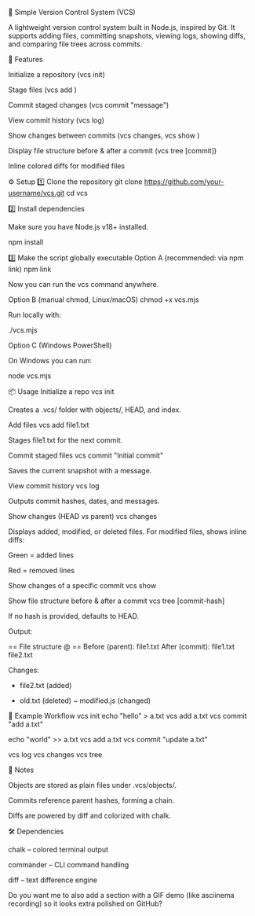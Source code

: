 📝 Simple Version Control System (VCS)

A lightweight version control system built in Node.js, inspired by Git.
It supports adding files, committing snapshots, viewing logs, showing diffs, and comparing file trees across commits.

🚀 Features

Initialize a repository (vcs init)

Stage files (vcs add <file>)

Commit staged changes (vcs commit "message")

View commit history (vcs log)

Show changes between commits (vcs changes, vcs show <commit>)

Display file structure before & after a commit (vcs tree [commit])

Inline colored diffs for modified files

⚙️ Setup
1️⃣ Clone the repository
git clone https://github.com/your-username/vcs.git
cd vcs

2️⃣ Install dependencies

Make sure you have Node.js v18+ installed.

npm install

3️⃣ Make the script globally executable
Option A (recommended: via npm link)
npm link


Now you can run the vcs command anywhere.

Option B (manual chmod, Linux/macOS)
chmod +x vcs.mjs


Run locally with:

./vcs.mjs <command>

Option C (Windows PowerShell)

On Windows you can run:

node vcs.mjs <command>

📦 Usage
Initialize a repo
vcs init


Creates a .vcs/ folder with objects/, HEAD, and index.

Add files
vcs add file1.txt


Stages file1.txt for the next commit.

Commit staged files
vcs commit "Initial commit"


Saves the current snapshot with a message.

View commit history
vcs log


Outputs commit hashes, dates, and messages.

Show changes (HEAD vs parent)
vcs changes


Displays added, modified, or deleted files.
For modified files, shows inline diffs:

Green = added lines

Red = removed lines

Show changes of a specific commit
vcs show <commit-hash>

Show file structure before & after a commit
vcs tree [commit-hash]


If no hash is provided, defaults to HEAD.

Output:

== File structure @ <commit> ==
Before (parent):
  file1.txt
After (commit):
  file1.txt
  file2.txt

Changes:
+ file2.txt   (added)
- old.txt     (deleted)
~ modified.js (changed)

🎨 Example Workflow
vcs init
echo "hello" > a.txt
vcs add a.txt
vcs commit "add a.txt"

echo "world" >> a.txt
vcs add a.txt
vcs commit "update a.txt"

vcs log
vcs changes
vcs tree

📖 Notes

Objects are stored as plain files under .vcs/objects/.

Commits reference parent hashes, forming a chain.

Diffs are powered by diff and colorized with chalk.

🛠️ Dependencies

chalk – colored terminal output

commander – CLI command handling

diff – text difference engine


Do you want me to also add a section with a GIF demo (like asciinema recording) so it looks extra polished on GitHub?
